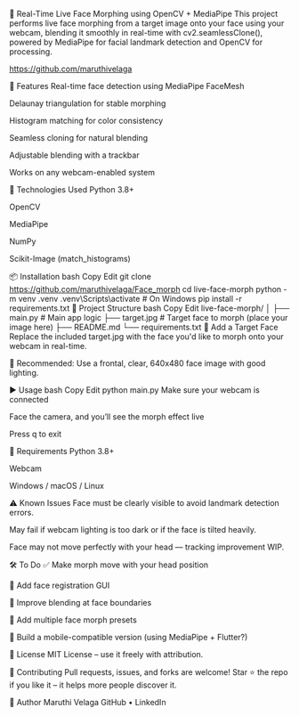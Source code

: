 🧠 Real-Time Live Face Morphing using OpenCV + MediaPipe
This project performs live face morphing from a target image onto your face using your webcam, blending it smoothly in real-time with cv2.seamlessClone(), powered by MediaPipe for facial landmark detection and OpenCV for processing.

https://github.com/maruthivelaga


🚀 Features
Real-time face detection using MediaPipe FaceMesh

Delaunay triangulation for stable morphing

Histogram matching for color consistency

Seamless cloning for natural blending

Adjustable blending with a trackbar

Works on any webcam-enabled system

🧰 Technologies Used
Python 3.8+

OpenCV

MediaPipe

NumPy

Scikit-Image (match_histograms)

📦 Installation
bash
Copy
Edit
git clone https://github.com/maruthivelaga/Face_morph
cd live-face-morph
python -m venv .venv
.venv\Scripts\activate  # On Windows
pip install -r requirements.txt
📂 Project Structure
bash
Copy
Edit
live-face-morph/
│
├── main.py              # Main app logic
├── target.jpg           # Target face to morph (place your image here)
├── README.md
└── requirements.txt
📸 Add a Target Face
Replace the included target.jpg with the face you'd like to morph onto your webcam in real-time.

📏 Recommended: Use a frontal, clear, 640x480 face image with good lighting.

▶️ Usage
bash
Copy
Edit
python main.py
Make sure your webcam is connected

Face the camera, and you’ll see the morph effect live

Press q to exit

🧪 Requirements
Python 3.8+

Webcam

Windows / macOS / Linux

⚠️ Known Issues
Face must be clearly visible to avoid landmark detection errors.

May fail if webcam lighting is too dark or if the face is tilted heavily.

Face may not move perfectly with your head — tracking improvement WIP.

🛠️ To Do
✅ Make morph move with your head position

🔄 Add face registration GUI

🎨 Improve blending at face boundaries

🧬 Add multiple face morph presets

📱 Build a mobile-compatible version (using MediaPipe + Flutter?)

📝 License
MIT License – use it freely with attribution.

🤝 Contributing
Pull requests, issues, and forks are welcome!
Star ⭐ the repo if you like it – it helps more people discover it.

👤 Author
Maruthi Velaga
GitHub • LinkedIn

